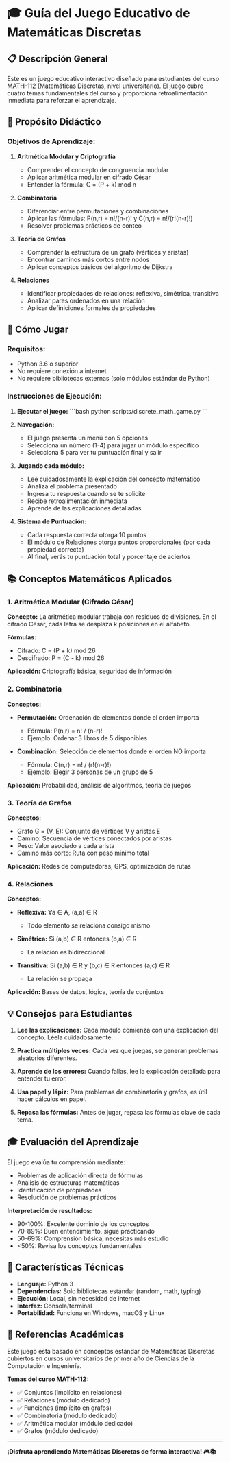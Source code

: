 # 🎓 Guía del Juego Educativo de Matemáticas Discretas

## 📋 Descripción General

Este es un juego educativo interactivo diseñado para estudiantes del curso MATH-112 (Matemáticas Discretas, nivel universitario). El juego cubre cuatro temas fundamentales del curso y proporciona retroalimentación inmediata para reforzar el aprendizaje.

## 🎯 Propósito Didáctico

### Objetivos de Aprendizaje:

1. **Aritmética Modular y Criptografía**
   - Comprender el concepto de congruencia modular
   - Aplicar aritmética modular en cifrado César
   - Entender la fórmula: C = (P + k) mod n

2. **Combinatoria**
   - Diferenciar entre permutaciones y combinaciones
   - Aplicar las fórmulas: P(n,r) = n!/(n-r)! y C(n,r) = n!/(r!(n-r)!)
   - Resolver problemas prácticos de conteo

3. **Teoría de Grafos**
   - Comprender la estructura de un grafo (vértices y aristas)
   - Encontrar caminos más cortos entre nodos
   - Aplicar conceptos básicos del algoritmo de Dijkstra

4. **Relaciones**
   - Identificar propiedades de relaciones: reflexiva, simétrica, transitiva
   - Analizar pares ordenados en una relación
   - Aplicar definiciones formales de propiedades

## 🚀 Cómo Jugar

### Requisitos:
- Python 3.6 o superior
- No requiere conexión a internet
- No requiere bibliotecas externas (solo módulos estándar de Python)

### Instrucciones de Ejecución:

1. **Ejecutar el juego:**
   \`\`\`bash
   python scripts/discrete_math_game.py
   \`\`\`

2. **Navegación:**
   - El juego presenta un menú con 5 opciones
   - Selecciona un número (1-4) para jugar un módulo específico
   - Selecciona 5 para ver tu puntuación final y salir

3. **Jugando cada módulo:**
   - Lee cuidadosamente la explicación del concepto matemático
   - Analiza el problema presentado
   - Ingresa tu respuesta cuando se te solicite
   - Recibe retroalimentación inmediata
   - Aprende de las explicaciones detalladas

4. **Sistema de Puntuación:**
   - Cada respuesta correcta otorga 10 puntos
   - El módulo de Relaciones otorga puntos proporcionales (por cada propiedad correcta)
   - Al final, verás tu puntuación total y porcentaje de aciertos

## 📚 Conceptos Matemáticos Aplicados

### 1. Aritmética Modular (Cifrado César)
**Concepto:** La aritmética modular trabaja con residuos de divisiones. En el cifrado César, cada letra se desplaza k posiciones en el alfabeto.

**Fórmulas:**
- Cifrado: C = (P + k) mod 26
- Descifrado: P = (C - k) mod 26

**Aplicación:** Criptografía básica, seguridad de información

### 2. Combinatoria
**Conceptos:**
- **Permutación:** Ordenación de elementos donde el orden importa
  - Fórmula: P(n,r) = n! / (n-r)!
  - Ejemplo: Ordenar 3 libros de 5 disponibles

- **Combinación:** Selección de elementos donde el orden NO importa
  - Fórmula: C(n,r) = n! / (r!(n-r)!)
  - Ejemplo: Elegir 3 personas de un grupo de 5

**Aplicación:** Probabilidad, análisis de algoritmos, teoría de juegos

### 3. Teoría de Grafos
**Conceptos:**
- Grafo G = (V, E): Conjunto de vértices V y aristas E
- Camino: Secuencia de vértices conectados por aristas
- Peso: Valor asociado a cada arista
- Camino más corto: Ruta con peso mínimo total

**Aplicación:** Redes de computadoras, GPS, optimización de rutas

### 4. Relaciones
**Conceptos:**
- **Reflexiva:** ∀a ∈ A, (a,a) ∈ R
  - Todo elemento se relaciona consigo mismo
  
- **Simétrica:** Si (a,b) ∈ R entonces (b,a) ∈ R
  - La relación es bidireccional
  
- **Transitiva:** Si (a,b) ∈ R y (b,c) ∈ R entonces (a,c) ∈ R
  - La relación se propaga

**Aplicación:** Bases de datos, lógica, teoría de conjuntos

## 💡 Consejos para Estudiantes

1. **Lee las explicaciones:** Cada módulo comienza con una explicación del concepto. Léela cuidadosamente.

2. **Practica múltiples veces:** Cada vez que juegas, se generan problemas aleatorios diferentes.

3. **Aprende de los errores:** Cuando fallas, lee la explicación detallada para entender tu error.

4. **Usa papel y lápiz:** Para problemas de combinatoria y grafos, es útil hacer cálculos en papel.

5. **Repasa las fórmulas:** Antes de jugar, repasa las fórmulas clave de cada tema.

## 🎓 Evaluación del Aprendizaje

El juego evalúa tu comprensión mediante:
- Problemas de aplicación directa de fórmulas
- Análisis de estructuras matemáticas
- Identificación de propiedades
- Resolución de problemas prácticos

**Interpretación de resultados:**
- 90-100%: Excelente dominio de los conceptos
- 70-89%: Buen entendimiento, sigue practicando
- 50-69%: Comprensión básica, necesitas más estudio
- <50%: Revisa los conceptos fundamentales

## 🔧 Características Técnicas

- **Lenguaje:** Python 3
- **Dependencias:** Solo bibliotecas estándar (random, math, typing)
- **Ejecución:** Local, sin necesidad de internet
- **Interfaz:** Consola/terminal
- **Portabilidad:** Funciona en Windows, macOS y Linux

## 📖 Referencias Académicas

Este juego está basado en conceptos estándar de Matemáticas Discretas cubiertos en cursos universitarios de primer año de Ciencias de la Computación e Ingeniería.

**Temas del curso MATH-112:**
- ✅ Conjuntos (implícito en relaciones)
- ✅ Relaciones (módulo dedicado)
- ✅ Funciones (implícito en grafos)
- ✅ Combinatoria (módulo dedicado)
- ✅ Aritmética modular (módulo dedicado)
- ✅ Grafos (módulo dedicado)

---

**¡Disfruta aprendiendo Matemáticas Discretas de forma interactiva! 🎮📚**
